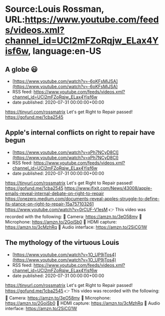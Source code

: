 # Source:Louis Rossman, URL:https://www.youtube.com/feeds/videos.xml?channel_id=UCl2mFZoRqjw_ELax4Yisf6w, language:en-US

## A globe 😃
 - [https://www.youtube.com/watch?v=-6oKFsMiJSA](https://www.youtube.com/watch?v=-6oKFsMiJSA)
 - RSS feed: https://www.youtube.com/feeds/videos.xml?channel_id=UCl2mFZoRqjw_ELax4Yisf6w
 - date published: 2020-07-31 00:00:00+00:00

https://tinyurl.com/rossmatrix
Let's get Right to Repair passed! https://gofund.me/1cba2545

## Apple's internal conflicts on right to repair have begun
 - [https://www.youtube.com/watch?v=xPh7NCyD8CI](https://www.youtube.com/watch?v=xPh7NCyD8CI)
 - RSS feed: https://www.youtube.com/feeds/videos.xml?channel_id=UCl2mFZoRqjw_ELax4Yisf6w
 - date published: 2020-07-31 00:00:00+00:00

https://tinyurl.com/rossmatrix
Let's get Right to Repair passed! https://gofund.me/1cba2545
https://www.ifixit.com/News/43008/apple-emails-reveal-internal-debate-on-right-to-repair
https://onezero.medium.com/documents-reveal-apples-struggle-to-define-its-stance-on-right-to-repair-15a757103261
https://www.youtube.com/watch?v=0rCUF-V1esM
👉 This video was recorded with the following:
🔵 Camera: https://amzn.to/3eO58my
🔵 Microphone: https://amzn.to/2GoiSb0
🔵 HDMI capture: https://amzn.to/3cMzhRq
🔵 Audio interface: https://amzn.to/2SiCG1W

## The mythology of the virtuous Louis
 - [https://www.youtube.com/watch?v=1O_UP9jTos4](https://www.youtube.com/watch?v=1O_UP9jTos4)
 - RSS feed: https://www.youtube.com/feeds/videos.xml?channel_id=UCl2mFZoRqjw_ELax4Yisf6w
 - date published: 2020-07-31 00:00:00+00:00

https://tinyurl.com/rossmatrix
Let's get Right to Repair passed! https://gofund.me/1cba2545
👉 This video was recorded with the following:
🔵 Camera: https://amzn.to/3eO58my
🔵 Microphone: https://amzn.to/2GoiSb0
🔵 HDMI capture: https://amzn.to/3cMzhRq
🔵 Audio interface: https://amzn.to/2SiCG1W

